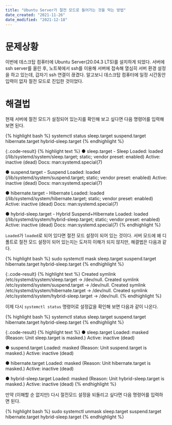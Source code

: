 ```yaml
---
title: "Ubuntu Server가 절전 모드로 들어가는 것을 막는 방법"
date_created: "2021-11-26"
date_modified: "2021-12-18"
---
```


# 문제상황

이번에 데스크탑 컴퓨터에 Ubuntu Server(20.04.3 LTS)를 설치하게 되었다. 서버에 ssh server를 올린 후, 노트북에서 ssh를 이용해 서버에 접속해 열심히 서버 환경 설정을 하고 있는데, 갑자기 ssh 연결이 끊겼다. 알고보니 데스크탑 컴퓨터에 일정 시간동안 입력이 없자 절전 모드로 진입한 것이었다.

# 해결법

현재 서버에 절전 모드가 설정되어 있는지를 확인해 보고 싶다면 다음 명령어를 입력해 보면 된다.

{% highlight bash %}
systemctl status sleep.target suspend.target hibernate.target hybrid-sleep.target
{% endhighlight %}

{:.code-result}
{% highlight text %}
● sleep.target - Sleep
     Loaded: loaded (/lib/systemd/system/sleep.target; static; vendor preset: enabled)
     Active: inactive (dead)
       Docs: man:systemd.special(7)

● suspend.target - Suspend
     Loaded: loaded (/lib/systemd/system/suspend.target; static; vendor preset: enabled)
     Active: inactive (dead)
       Docs: man:systemd.special(7)

● hibernate.target - Hibernate
     Loaded: loaded (/lib/systemd/system/hibernate.target; static; vendor preset: enabled)
     Active: inactive (dead)
       Docs: man:systemd.special(7)

● hybrid-sleep.target - Hybrid Suspend+Hibernate
     Loaded: loaded (/lib/systemd/system/hybrid-sleep.target; static; vendor preset: enabled)
     Active: inactive (dead)
       Docs: man:systemd.special(7)
{% endhighlight %}

`Loaded`가 `loaded`로 되어 있다면 절전 모드 설정이 되어 있는 것이다. 서버 모드에 왜 디폴트로 절전 모드 설정이 되어 있는지는 도저히 이해가 되지 않지만, 해결법은 다음과 같다.

{% highlight bash %}
sudo systemctl mask sleep.target suspend.target hibernate.target hybrid-sleep.target
{% endhighlight %}

{:.code-result}
{% highlight text %}
Created symlink /etc/systemd/system/sleep.target → /dev/null.
Created symlink /etc/systemd/system/suspend.target → /dev/null.
Created symlink /etc/systemd/system/hibernate.target → /dev/null.
Created symlink /etc/systemd/system/hybrid-sleep.target → /dev/null.
{% endhighlight %}

이제 다시 `systemctl status` 명령어로 설정값을 확인해 보면 다음과 같이 나온다.

{% highlight bash %}
systemctl status sleep.target suspend.target hibernate.target hybrid-sleep.target
{% endhighlight %}

{:.code-result}
{% highlight text %}
● sleep.target
     Loaded: masked (Reason: Unit sleep.target is masked.)
     Active: inactive (dead)

● suspend.target
     Loaded: masked (Reason: Unit suspend.target is masked.)
     Active: inactive (dead)

● hibernate.target
     Loaded: masked (Reason: Unit hibernate.target is masked.)
     Active: inactive (dead)

● hybrid-sleep.target
     Loaded: masked (Reason: Unit hybrid-sleep.target is masked.)
     Active: inactive (dead)
{% endhighlight %}

만약 (이해할 순 없지만) 다시 절전모드 설정을 되돌리고 싶다면 다음 명령어를 입력하면 된다.

{% highlight bash %}
sudo systemctl unmask sleep.target suspend.target hibernate.target hybrid-sleep.target
{% endhighlight %}